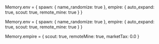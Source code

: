 

Memory.env = { 
	spawn: { name_randomize: true }, empire: { auto_expand: true, scout: true, remote_mine: true }
}

Memory.env = {  spawn: { name_randomize: true }, empire: { auto_expand: true, scout: true, remote_mine: true } }

Memory.empire = { scout: true, remoteMine: true, marketTax: 0.0 }